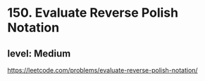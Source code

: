 # 150. Evaluate Reverse Polish Notation
## level: Medium

https://leetcode.com/problems/evaluate-reverse-polish-notation/
